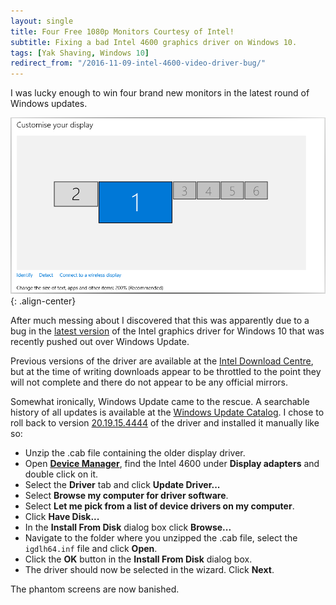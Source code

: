```yaml
---
layout: single
title: Four Free 1080p Monitors Courtesy of Intel!
subtitle: Fixing a bad Intel 4600 graphics driver on Windows 10.
tags: [Yak Shaving, Windows 10]
redirect_from: "/2016-11-09-intel-4600-video-driver-bug/"
---
```

I was lucky enough to win four brand new monitors in the latest round of Windows updates.

![Windows 10 Display Settings](/img/video-driver/all-the-screens.png){: .align-center}

After much messing about I discovered that this was apparently due to a bug in the [latest version](https://downloadcenter.intel.com/download/26229/Intel-Graphics-Driver-for-Windows-10-15-40-4th-Gen-) of the Intel graphics driver for Windows 10 that was recently pushed out over Windows Update.

Previous versions of the driver are available at the [Intel Download Centre](https://downloadcenter.intel.com), but at the time of writing downloads appear to be throttled to the point they will not complete and there do not appear to be any official mirrors.

Somewhat ironically, Windows Update came to the rescue. A searchable history of all updates is  available at the [Windows Update Catalog](http://www.catalog.update.microsoft.com/Home.aspx). I chose to roll back to version [20.19.15.4444](http://download.windowsupdate.com/d/msdownload/update/driver/drvs/2016/06/200024121_7313824213686619ff3705954006a19add581307.cab) of the driver and installed it manually like so:

*  Unzip the .cab file containing the older display driver.
*  Open **[Device Manager](https://support.microsoft.com/en-us/instantanswers/005a1acb-776e-4320-b9f2-3a2302a320da/open-device-manager)**, find the Intel 4600 under **Display adapters** and double click on it.
*  Select the **Driver** tab and click **Update Driver...**
*  Select **Browse my computer for driver software**.
*  Select **Let me pick from a list of device drivers on my computer**.
*  Click **Have Disk...**
*  In the **Install From Disk** dialog box click **Browse...**
*  Navigate to the folder where you unzipped the .cab file, select the ```igdlh64.inf``` file and click **Open**.
*  Click the **OK** button in the **Install From Disk** dialog box.
*  The driver should now be selected in the wizard. Click **Next**.

The phantom screens are now banished.
